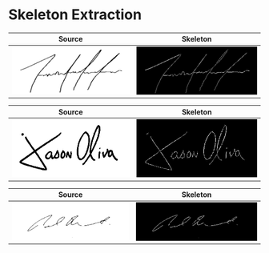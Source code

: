 # Skeleton Extraction

| Source                       | Skeleton                             |
| ---------------------------- | ------------------------------------ |
| ![src.png](./images/sk1.png) | ![closing.png](./images/sk1_res.png) |

| Source                       | Skeleton                             |
| ---------------------------- | ------------------------------------ |
| ![src.png](./images/sk2.png) | ![closing.png](./images/sk2_res.png) |

| Source                       | Skeleton                             |
| ---------------------------- | ------------------------------------ |
| ![src.png](./images/sk3.png) | ![closing.png](./images/sk3_res.png) |
